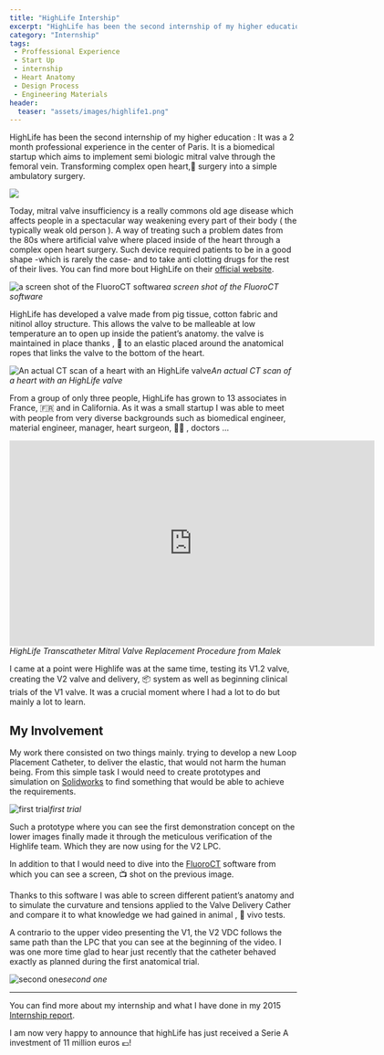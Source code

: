 ```yaml
---
title: "HighLife Intership"
excerpt: "HighLife has been the second internship of my higher education."
category: "Internship"
tags:
 - Proffessional Experience
 - Start Up
 - internship
 - Heart Anatomy
 - Design Process
 - Engineering Materials
header:
  teaser: "assets/images/highlife1.png"
---
```


HighLife has been the second internship of my higher education : It was a 2 month professional experience in the center of Paris.
It is a biomedical startup which aims to implement semi biologic mitral valve through the femoral vein. Transforming complex open heart,💓 surgery into a simple ambulatory surgery.

![](https://cdn-images-1.medium.com/max/2000/0*Oo-0K6T83Ixo8mHE.jpg)

Today, mitral valve insufficiency is a really commons old age disease which affects people in a spectacular way weakening every part of their body ( the typically weak old person ).
A way of treating such a problem dates from the 80s where artificial valve where placed inside of the heart through a complex open heart surgery. Such device required patients to be in a good shape -which is rarely the case- and to take anti clotting drugs for the rest of their lives.
 You can find more bout HighLife on their [official website](http://www.highlifemedical.com/).

![a screen shot of the FluoroCT software](https://cdn-images-1.medium.com/max/4800/1*6YPW13U5F7HcZgoTqq1SIA.png)*a screen shot of the FluoroCT software*

HighLife has developed a valve made from pig tissue, cotton fabric and nitinol alloy structure. This allows the valve to be malleable at low temperature an to open up inside the patient’s anatomy. the valve is maintained in place thanks , 🙏 to an elastic placed around the anatomical ropes that links the valve to the bottom of the heart.

![An actual CT scan of a heart with an HighLife valve](https://cdn-images-1.medium.com/max/2000/1*Vwrn6bKJz3qfG8g1kL5XpA.png)*An actual CT scan of a heart with an HighLife valve*

From a group of only three people, HighLife has grown to 13 associates in France, 🇫🇷 and in California.
As it was a small startup I was able to meet with people from very diverse backgrounds such as biomedical engineer, material engineer, manager, heart surgeon, 👩‍⚕️ , doctors …

<iframe src="https://player.vimeo.com/video/195436116" width="640" height="360" frameborder="0" webkitallowfullscreen mozallowfullscreen allowfullscreen></iframe>
<em>HighLife Transcatheter Mitral Valve Replacement Procedure from Malek </em>

I came at a point were Highlife was at the same time, testing its V1.2 valve, creating the V2 valve and delivery, 📦 system as well as beginning clinical trials of the V1 valve.
It was a crucial moment where I had a lot to do but mainly a lot to learn.

## My Involvement

My work there consisted on two things mainly. trying to develop a new Loop Placement Catheter, to deliver the elastic, that would not harm the human being. From this simple task I would need to create prototypes and simulation on [Solidworks](https://www.solidworks.com) to find something that would be able to achieve the requirements.

![first trial](https://cdn-images-1.medium.com/max/3072/1*cpnsFeJRMyQPGRn5io2cIg.jpeg)*first trial*

Such a prototype where you can see the first demonstration concept on the lower images finally made it through the meticulous verification of the Highlife team. Which they are now using for the V2 LPC.

In addition to that I would need to dive into the [FluoroCT](http://appshopper.com/mac/medical/fluoroct) software from which you can see a screen, 📺 shot on the previous image.

Thanks to this software I was able to screen different patient’s anatomy and to simulate the curvature and tensions applied to the Valve Delivery Cather and compare it to what knowledge we had gained in animal , 🦓 vivo tests.

A contrario to the upper video presenting the V1, the V2 VDC follows the same path than the LPC that you can see at the beginning of the video. I was one more time glad to hear just recently that the catheter behaved exactly as planned during the first anatomical trial.

![second one](https://cdn-images-1.medium.com/max/3072/1*dipunjDMdNwtAaf-DE9Jpg.jpeg)*second one*

------------------

You can find more about my internship and what I have done in my 2015 [Internship report](https://drive.google.com/open?id=0B-dyutVWzmrzcC1FME8tN3NCd00).

I am now very happy to announce that highLife has just received a Serie A investment of 11 million euros 💶!
